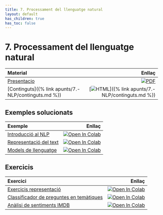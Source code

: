 ```yaml
---
title: 7. Processament del llenguatge natural
layout: default
has_children: true
has_toc: false
---
```


# 7. Processament del llenguatge natural

| Material                                             |                                                                                                                          Enllaç |
|:-----------------------------------------------------|--------------------------------------------------------------------------------------------------------------------------------:|
| [Presentacio](7.-nlp.pdf)                            |               [![PDF](https://img.shields.io/badge/PDF-7.--nlp.pdf-blue?logo=adobe-acrobat-reader&logoColor=white)](7.-nlp.pdf) |
| [Continguts]({% link apunts/7.-NLP/continguts.md %}) | [![HTML](https://img.shields.io/badge/HTML-continguts-blue?logo=html5&logoColor=white)]({% link apunts/7.-NLP/continguts.md %}) |

## Exemples solucionats

| Exemple                                                     |                                                                                                                                                                                      Enllaç |
|:------------------------------------------------------------|--------------------------------------------------------------------------------------------------------------------------------------------------------------------------------------------:|
| [Introducció al NLP](1.-introduccio_nlp.ipynb)              |           [![Open In Colab](https://colab.research.google.com/assets/colab-badge.svg)](https://colab.research.google.com/github/lawer/mia/blob/main/apunts/7.-NLP/1.-introduccio_nlp.ipynb) |
| [Representació del text](2.-classificacio_text_keras.ipynb) | [![Open In Colab](https://colab.research.google.com/assets/colab-badge.svg)](https://colab.research.google.com/github/lawer/mia/blob/main/apunts/7.-NLP/22.-classificacio_text_keras.ipynb) |
| [Models de llenguatge](3.-models_llenguatge.ipynb)          |         [![Open In Colab](https://colab.research.google.com/assets/colab-badge.svg)](https://colab.research.google.com/github/lawer/mia/blob/main/apunts/7.-NLP/3.-models_llenguatge.ipynb) |

## Exercicis

| Exercici                                                                     |                                                                                                                                                                                    Enllaç |
|:-----------------------------------------------------------------------------|------------------------------------------------------------------------------------------------------------------------------------------------------------------------------------------:|
| [Exercicis representació](E1.-exercicis_representacio_text.ipynb)            |                                                                                                    [![Open In Colab](https://colab.research.google.com/assets/colab-badge.svg)](https://colab.research.google.com/github/lawer/mia/blob/main/apunts/7.-NLP/E1.-exercicis_representacio_text.ipynb) |
| [Classificador de preguntes en temàtiques](4.-classificador_preguntes.ipynb) | [![Open In Colab](https://colab.research.google.com/assets/colab-badge.svg)](https://colab.research.google.com/github/lawer/mia/blob/main/apunts/7.-NLP/3.-classificador_preguntes.ipynb) |
| [Anàlisi de sentiments IMDB](5.-analisi_sentiment_imdb.ipynb)                |  [![Open In Colab](https://colab.research.google.com/assets/colab-badge.svg)](https://colab.research.google.com/github/lawer/mia/blob/main/apunts/7.-NLP/4.-analisi_sentiment_imdb.ipynb) |
